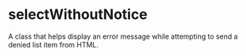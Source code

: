# selectWithoutNotice
A class that helps display an error message while attempting to send a denied list item from HTML.
